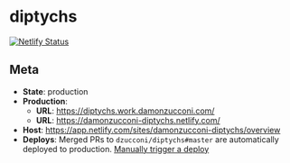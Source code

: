 # diptychs

[![Netlify Status](https://api.netlify.com/api/v1/badges/6a4f2bed-97e9-4e1a-b3cc-c30a37cdc52a/deploy-status)](https://app.netlify.com/sites/damonzucconi-diptychs/deploys)

## Meta

- **State**: production
- **Production**:
  - **URL**: https://diptychs.work.damonzucconi.com/
  - **URL**: https://damonzucconi-diptychs.netlify.com/
- **Host**: https://app.netlify.com/sites/damonzucconi-diptychs/overview
- **Deploys**: Merged PRs to `dzucconi/diptychs#master` are automatically deployed to production. [Manually trigger a deploy](https://app.netlify.com/sites/damonzucconi-diptychs/deploys)
